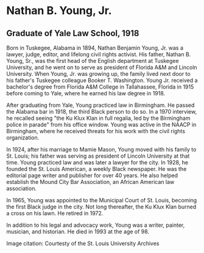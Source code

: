 # Nathan B. Young, Jr.
## Graduate of Yale Law School, 1918

Born in Tuskegee, Alabama in 1894, Nathan Benjamin Young, Jr. was a lawyer, judge, editor, and lifelong civil rights activist.  His father, Nathan B. Young, Sr., was the first head of the English department at Tuskegee University, and he went on to serve as president of Florida A&M and Lincoln University. When Young, Jr. was growing up, the family lived next door to his father's Tuskegee colleague Booker T. Washington. Young Jr. received a bachelor's degree from Florida A&M College in Tallahassee, Florida in 1915 before coming to Yale, where he earned his law degree in 1918. 

After graduating from Yale, Young practiced law in Birmingham. He passed the Alabama bar in 1918, the third Black person to do so. In a 1970 interview, he recalled seeing "the Ku Klux Klan in full regalia, led by the Birmingham police in parade" from his office window. Young was active in the NAACP in Birmingham, where he received threats for his work with the civil rights organization.

In 1924, after his marriage to Mamie Mason, Young moved with his family to St. Louis; his father was serving as president of Lincoln University at that time. Young practiced law and was later a lawyer for the city. In 1928, he founded the St. Louis American, a weekly Black newspaper. He was the editorial page writer and publisher for over 40 years. He also helped establish the Mound City Bar Association, an African American law association.

In 1965, Young was appointed to the Municipal Court of St. Louis, becoming the first Black judge in the city. Not long thereafter, the Ku Klux Klan burned a cross on his lawn. He retired in 1972.

In addition to his legal and advocacy work, Young was a writer, painter, musician, and historian. He died in 1993 at the age of 98.

Image citation: Courtesty of the St. Louis University Archives
